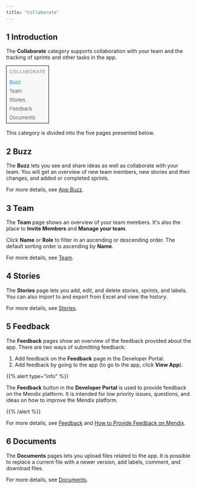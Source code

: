 ```yaml
---
title: "Collaborate"
---
```


## 1 Introduction

The **Collaborate** category supports collaboration with your team and the tracking of sprints and other tasks in the app.

![](attachments/collaborate.png)

This category is divided into the five pages presented below.

## 2 Buzz

The **Buzz** lets you see and share ideas as well as collaborate with your team. You will get an overview of new team members, new stories and their changes, and added or completed sprints.

For more details, see [App Buzz](appbuzz).

## 3 Team

The **Team** page shows an overview of your team members. It's also the place to **Invite Members** and **Manage your team**.

Click **Name** or **Role** to filter in an ascending or descending order. The default sorting order is ascending by **Name**.

For more details, see [Team](team).

## 4 Stories

The **Stories** page lets you add, edit, and delete stories, sprints, and labels. You can also import to and export from Excel and view the history.

For more details, see [Stories](stories).

## 5 Feedback

The **Feedback** pages show an overview of the feedback provided about the app. There are two ways of submitting feedback:

1. Add feedback on the **Feedback** page in the Developer Portal.
2. Add feedback by going to the app (to go to the app, click **View App**).

{{% alert type="info" %}}

The **Feedback** button in the **Developer Portal** is used to provide feedback on the Mendix platform. It is intended for low priority issues, questions, and ideas on how to improve the Mendix platform.

{{% /alert %}}

For more details, see [Feedback](feedback) and [How to Provide Feedback on Mendix](../howto/feedback-mendix).

## 6 Documents

The **Documents** pages lets you upload files related to the app. It is possible to replace a current file with a newer version, add labels, comment, and download files.

For more details, see [Documents](documents).
